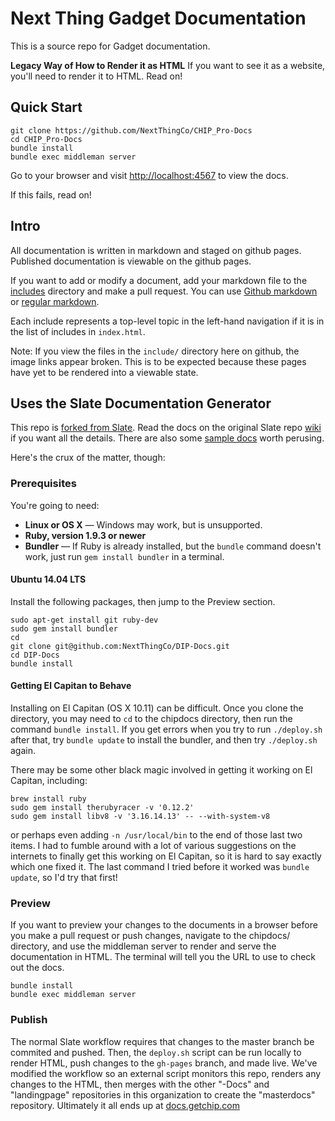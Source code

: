# Next Thing Gadget Documentation

This is a source repo for Gadget documentation. 







**Legacy Way of How to Render it as HTML**
If you want to see it as a website, you'll need to render it to HTML. Read on!

## Quick Start
```
git clone https://github.com/NextThingCo/CHIP_Pro-Docs
cd CHIP_Pro-Docs
bundle install
bundle exec middleman server
```
Go to your browser and visit [http://localhost:4567](http://localhost:4567) to view the docs.

If this fails, read on!

## Intro

All documentation is written in markdown and staged on github pages. Published documentation is viewable on the github pages.

If you want to add or modify a document, add your markdown file to the [includes](https://github.com/NextThingCo/DIP-Docs/tree/master/source/includes) directory and make a pull request. You can use [Github markdown](https://help.github.com/articles/github-flavored-markdown/) or [regular markdown](https://daringfireball.net/projects/markdown/syntax). 

Each include represents a top-level topic in the left-hand navigation if it is in the list of includes in `index.html`.

Note: If you view the files in the `include/` directory here on github, the image links appear broken. This is to be expected because these pages have yet to be rendered into a viewable state. 

## Uses the Slate Documentation Generator

This repo is [forked from Slate](https://github.com/tripit/slate). Read the docs on the original Slate repo [wiki](https://github.com/tripit/slate/wiki) if you want all the details. There are also some [sample docs](http://tripit.github.io/slate) worth perusing.

Here's the crux of the matter, though:

### Prerequisites

You're going to need:

 - **Linux or OS X** — Windows may work, but is unsupported.
 - **Ruby, version 1.9.3 or newer**
 - **Bundler** — If Ruby is already installed, but the `bundle` command doesn't work, just run `gem install bundler` in a terminal.

#### Ubuntu 14.04 LTS
Install the following packages, then jump to the Preview section.
```
sudo apt-get install git ruby-dev
sudo gem install bundler
cd 
git clone git@github.com:NextThingCo/DIP-Docs.git
cd DIP-Docs
bundle install
```



#### Getting El Capitan to Behave
Installing on El Capitan (OS X 10.11) can be difficult. 
Once you clone the directory, you may need to `cd` to the chipdocs directory, then run the command `bundle install`. 
If you get errors when you try to run `./deploy.sh` after that, try `bundle update` to install the bundler, and then try `./deploy.sh` again. 

There may be some other black magic involved in getting it working on El Capitan, including:
```
brew install ruby
sudo gem install therubyracer -v '0.12.2'
sudo gem install libv8 -v '3.16.14.13' -- --with-system-v8
```
or perhaps even adding `-n /usr/local/bin` to the end of those last two items. I had to fumble around with a lot of various suggestions on the internets to finally get this working on El Capitan, so it is hard to say exactly which one fixed it. The last command I tried before it worked was `bundle update`, so I'd try that first!

### Preview
If you want to preview your changes to the documents in a browser before you make a pull request or push changes, navigate to the chipdocs/ directory, and use the middleman server to render and serve the documentation in HTML. The terminal will tell you the URL to use to check out the docs.
```
bundle install
bundle exec middleman server
```

### Publish

The normal Slate workflow requires that changes to the master branch be commited and pushed. Then, the `deploy.sh` script can be run locally to render HTML, push changes to the `gh-pages` branch, and made live. We've modified the workflow so an external script monitors this repo, renders any changes to the HTML, then merges with the other "-Docs" and "landingpage" repositories in this organization to create the "masterdocs" repository. Ultimately it all ends up at [docs.getchip.com](http://docs.getchip.com)

